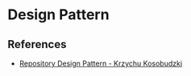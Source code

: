 # Design Pattern

## References
* [Repository Design Pattern - Krzychu Kosobudzki](https://medium.com/@krzychukosobudzki/repository-design-pattern-bc490b256006)
